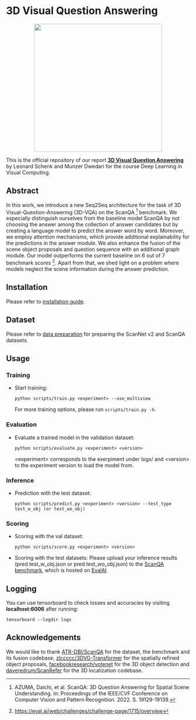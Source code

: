 # 3D Visual Question Answering

<p align="center"><img width="350" src="./docs/model.png"></p>

This is the official repository of our report [**3D Visual Question Answering**](./docs/3D_Visual_Question_Answering.pdf) by Leonard Schenk and Munzer Dwedari for the course Deep Learning in Visual Computing.
## Abstract
In this work, we introduce a new Seq2Seq architecture for the task of 3D Visual-Question-Answering (3D-VQA) on the ScanQA [^scanqa] benchmark. We especially distinguish ourselves from the baseline model ScanQA by not choosing the answer among the collection of answer candidates but by creating a language model to predict the answer word by word. Moreover, we employ attention mechanisms, which provide additional explainability for the predictions in the answer module. We also enhance the fusion of the scene object proposals and question sequence with an additional graph module. Our model outperforms the current baseline on 6 out of 7 benchmark scores [^scores]. Apart from that, we shed light on a problem where models neglect the scene information during the answer prediction.

[^scanqa]: AZUMA, Daichi, et al. ScanQA: 3D Question Answering for Spatial Scene Understanding. In: Proceedings of the IEEE/CVF Conference on Computer Vision and Pattern Recognition. 2022. S. 19129-19139.
[^scores]: https://eval.ai/web/challenges/challenge-page/1715/overview
## Installation

Please refer to [installation guide](docs/installation.md).

## Dataset

Please refer to [data preparation](docs/dataset.md) for preparing the ScanNet v2 and ScanQA datasets.
## Usage

### Training
- Start training:

  ```shell
  python scripts/train.py <experiment> --use_multiview
  ```

  For more training options, please run `scripts/train.py -h`.

### Evaluation
- Evaluate a trained model in the validation dataset:

  ```shell
  python scripts/evaluate.py <experiment> <version>
  ```
  \<experiment> corresponds to the exerpiment under logs/ and \<version> to the experiment version to load the model from.

### Inference
- Prediction with the test dataset:

  ```shell
  python scripts/predict.py <experiment> <version> --test_type test_w_obj (or test_wo_obj)
  ```
  
### Scoring
- Scoring with the val dataset:

  ```shell
  python scripts/score.py <experiment> <version>
  ```
  
- Scoring with the test datasets:
  Please upload your inference results (pred.test_w_obj.json or pred.test_wo_obj.json) to the [ScanQA benchmark](https://eval.ai/web/challenges/challenge-page/1715/overview), which is hosted on [EvalAI](https://eval.ai/). 

## Logging

You can use tensorboard to check losses and accuracies by visiting <b>localhost:6006</b> after running:
```shell
tensorboard --logdir logs
```

## Acknowledgements
We would like to thank [ATR-DBI/ScanQA](https://github.com/ATR-DBI/ScanQA) for the dataset, the benchmark and its fusion codebase, [zlccccc/3DVG-Transformer](https://github.com/zlccccc/3DVG-Transformer) for the spatially refined object proposals, [facebookresearch/votenet](https://github.com/facebookresearch/votenet) for the 3D object detection and [daveredrum/ScanRefer](https://github.com/daveredrum/ScanRefer) for the 3D localization codebase.

